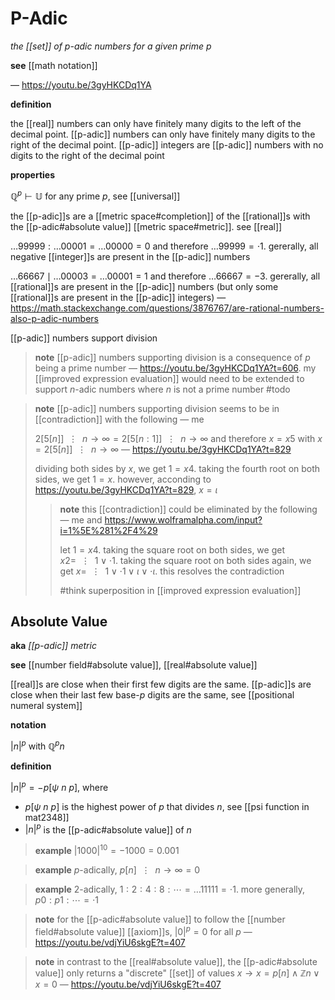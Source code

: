# P-Adic

_the [[set]] of $p$-adic numbers for a given prime $p$_

**see** [[math notation]]

&mdash; <https://youtu.be/3gyHKCDq1YA>

**definition**

the [[real]] numbers can only have finitely many digits to the left of the decimal point. [[p-adic]] numbers can only have finitely many digits to the right of the decimal point. [[p-adic]] integers are [[p-adic]] numbers with no digits to the right of the decimal point

**properties**

$\mathbb Q^p \vdash \mathbb U$ for any prime $p$, see [[universal]]

the [[p-adic]]s are a [[metric space#completion]] of the [[rational]]s with the [[p-adic#absolute value]] [[metric space#metric]]. see [[real]]

$\dots 99999 : \dots 00001 = \dots 00000 = 0$ and therefore $\dots 99999 = \cdot 1$. gererally, all negative [[integer]]s are present in the [[p-adic]] numbers

$\dots 66667 \mid \dots 00003 = \dots 00001 = 1$ and therefore $\dots 66667 = -3$. gererally, all [[rational]]s are present in the [[p-adic]] numbers (but only some [[rational]]s are present in the [[p-adic]] integers) &mdash; <https://math.stackexchange.com/questions/3876767/are-rational-numbers-also-p-adic-numbers>

[[p-adic]] numbers support division

> **note** [[p-adic]] numbers supporting division is a consequence of $p$ being a prime number &mdash; <https://youtu.be/3gyHKCDq1YA?t=606>. my [[improved expression evaluation]] would need to be extended to support $n$-adic numbers where $n$ is not a prime number #todo

> **note** [[p-adic]] numbers supporting division seems to be in [[contradiction]] with the following &mdash; me
>
> $2[5[n]]\ \ \vdots\ \ n \rightarrow \infty = 2[5[n : 1]]\ \ \vdots\ \ n \rightarrow \infty$ and therefore $x = x5$ with $x = 2[5[n]]\ \ \vdots\ \ n \rightarrow \infty$ &mdash; <https://youtu.be/3gyHKCDq1YA?t=829>
>
> dividing both sides by $x$, we get $1 = x4$. taking the fourth root on both sides, we get $1 = x$. however, acconding to <https://youtu.be/3gyHKCDq1YA?t=829>, $x = \iota$
>
> > **note** this [[contradiction]] could be eliminated by the following &mdash; me and <https://www.wolframalpha.com/input?i=1%5E%281%2F4%29>
> >
> > let $1 = x4$. taking the square root on both sides, we get $x2 =\ \ \vdots\ \ 1 \lor \cdot 1$. taking the square root on both sides again, we get $x =\ \ \vdots\ \ 1 \lor \cdot 1 \lor \iota \lor \cdot \iota$. this resolves the contradiction
> >
> > #think superposition in [[improved expression evaluation]]

## Absolute Value

**aka** _[[p-adic]] metric_

**see** [[number field#absolute value]], [[real#absolute value]]

[[real]]s are close when their first few digits are the same. [[p-adic]]s are close when their last few base-$p$ digits are the same, see [[positional numeral system]]

**notation**

$|n|^p$ with $\mathbb Q^p n$

**definition**

$|n|^p = -p[\psi\ n\ p]$, where

- $p[\psi\ n\ p]$ is the highest power of $p$ that divides $n$, see [[psi function in mat2348]]
- $|n|^p$ is the [[p-adic#absolute value]] of $n$

> **example** $|1000|^{10} = -1000 = 0.001$

> **example** $p$-adically, $p[n]\ \ \vdots\ \ n \rightarrow \infty = 0$

> **example** $2$-adically, $1 : 2 : 4 : 8 : \cdots = \dots 11111 = \cdot 1$. more generally, $p0 :  p1 : \cdots = \cdot 1$

> **note** for the [[p-adic#absolute value]] to follow the [[number field#absolute value]] [[axiom]]s, $|0|^p = 0$ for all $p$ &mdash; <https://youtu.be/vdjYiU6skgE?t=407>

> **note** in contrast to the [[real#absolute value]], the [[p-adic#absolute value]] only returns a "discrete" [[set]] of values $x \rightarrow x = p[n] \land \mathbb Z n \lor x = 0$ &mdash; <https://youtu.be/vdjYiU6skgE?t=407>
